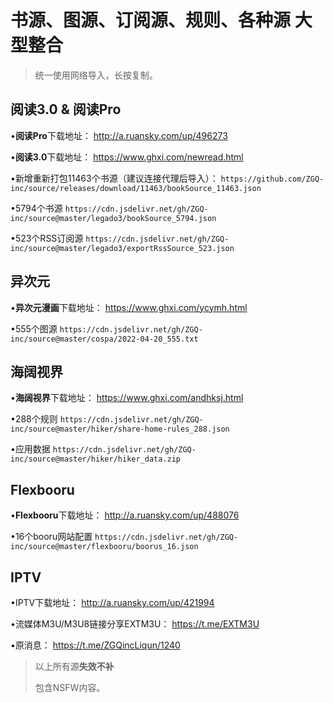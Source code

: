 # 书源、图源、订阅源、规则、各种源 大型整合

> 统一使用网络导入，长按复制。

## 阅读3.0 & 阅读Pro

•**阅读Pro**下载地址：
http://a.ruansky.com/up/496273

•**阅读3.0**下载地址：
https://www.ghxi.com/newread.html

•新增重新打包11463个书源（建议连接代理后导入）：
`https://github.com/ZGQ-inc/source/releases/download/11463/bookSource_11463.json`

•5794个书源
`https://cdn.jsdelivr.net/gh/ZGQ-inc/source@master/legado3/bookSource_5794.json`

•523个RSS订阅源
`https://cdn.jsdelivr.net/gh/ZGQ-inc/source@master/legado3/exportRssSource_523.json`

## 异次元

•**异次元漫画**下载地址：
https://www.ghxi.com/ycymh.html

•555个图源
`https://cdn.jsdelivr.net/gh/ZGQ-inc/source@master/cospa/2022-04-20_555.txt`

## 海阔视界

•**海阔视界**下载地址：
https://www.ghxi.com/andhksj.html

•288个规则
`https://cdn.jsdelivr.net/gh/ZGQ-inc/source@master/hiker/share-home-rules_288.json`

•应用数据
`https://cdn.jsdelivr.net/gh/ZGQ-inc/source@master/hiker/hiker_data.zip`

## Flexbooru

•**Flexbooru**下载地址：
http://a.ruansky.com/up/488076

•16个booru网站配置
`https://cdn.jsdelivr.net/gh/ZGQ-inc/source@master/flexbooru/boorus_16.json`

## IPTV

•IPTV下载地址：
http://a.ruansky.com/up/421994

•流媒体M3U/M3U8链接分享EXTM3U：
https://t.me/EXTM3U

•原消息：
https://t.me/ZGQincLiqun/1240

> 以上所有源**失效不补**
> 
> 包含NSFW内容。
